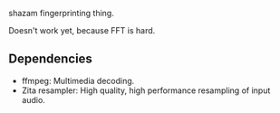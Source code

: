 shazam fingerprinting thing.

Doesn't work yet, because FFT is hard.

Dependencies
------------

 - ffmpeg: Multimedia decoding.
 - Zita resampler: High quality, high performance resampling of input audio.
